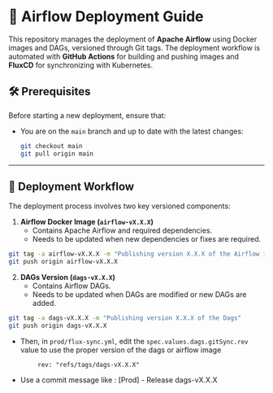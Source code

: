 # 🚀 Airflow Deployment Guide

This repository manages the deployment of **Apache Airflow** using Docker images and DAGs, versioned through Git tags. The deployment workflow is automated with **GitHub Actions** for building and pushing images and **FluxCD** for synchronizing with Kubernetes.

## 🛠️ Prerequisites

Before starting a new deployment, ensure that:

- You are on the `main` branch and up to date with the latest changes:
  ```bash
  git checkout main
  git pull origin main
  ```
  
---

## 📌 Deployment Workflow

The deployment process involves two key versioned components:

1. **Airflow Docker Image (`airflow-vX.X.X`)**  
   - Contains Apache Airflow and required dependencies.
   - Needs to be updated when new dependencies or fixes are required.

```bash
git tag -a airflow-vX.X.X -m "Publishing version X.X.X of the Airflow image"
git push origin airflow-vX.X.X
```

2. **DAGs Version (`dags-vX.X.X`)**  
   - Contains Airflow DAGs.
   - Needs to be updated when DAGs are modified or new DAGs are added.

```bash
git tag -a dags-vX.X.X -m "Publishing version X.X.X of the Dags"
git push origin dags-vX.X.X
```
   - Then, in `prod/flux-sync.yml`, edit the `spec.values.dags.gitSync.rev` value to use the proper version of the dags or airflow image
```
        rev: "refs/tags/dags-vX.X.X"

```
   - Use a commit message like : [Prod] - Release dags-vX.X.X